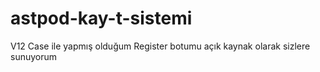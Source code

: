 # astpod-kay-t-sistemi
V12 Case ile yapmış olduğum Register botumu açık kaynak olarak sizlere sunuyorum
